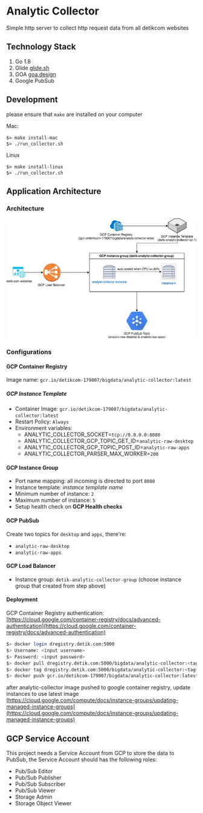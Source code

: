 # Analytic Collector

Simple http server to collect http request data from all detikcom websites

## Technology Stack

1. Go 1.8
2. Glide [glide.sh](http://glide.sh)
3. GOA [goa.design](http://goa.design)
4. Google PubSub 

## Development

please ensure that `make` are installed on your computer

Mac:
```
$> make install-mac
$> ./run_collector.sh
```

Linux
```
$> make install-linux
$> ./run_collector.sh
```

## Application Architecture

### Architecture

![architecture](diagram/collector-diagram.jpg)

### Configurations

#### GCP Container Registry

Image name: `gcr.io/detikcom-179007/bigdata/analytic-collector:latest`

##### GCP Instance Template

* Container Image: `gcr.io/detikcom-179007/bigdata/analytic-collector:latest`
* Restart Policy: `Always`
* Environment variables:
    * ANALYTIC_COLLECTOR_SOCKET=`tcp://0.0.0.0:8080`
    * ANALYTIC_COLLECTOR_GCP_TOPIC_GET_ID=`analytic-raw-desktop`
    * ANALYTIC_COLLECTOR_GCP_TOPIC_POST_ID=`analytic-raw-apps`
    * ANALYTIC_COLLECTOR_PARSER_MAX_WORKER=`200`

#### GCP Instance Group

* Port name mapping: all incoming is directed to port `8080`
* Instance template: *instance template name*
* Minimum number of instance: `2`
* Maximum number of instance: `5`
* Setup health check on **GCP Health checks**

#### GCP PubSub

Create two topics for `desktop` and `apps`, there're:

* `analytic-raw-desktop`
* `analytic-raw-apps`

#### GCP Load Balancer

* Instance group: `detik-analytic-collector-group` (choose instance group that created from step above)

#### Deployment

GCP Container Registry authentication: [https://cloud.google.com/container-registry/docs/advanced-authentication](https://cloud.google.com/container-registry/docs/advanced-authentication)

```bash
$> docker login dregistry.detik.com:5000
$> Username: <input username>
$> Password: <input password>
$> docker pull dregistry.detik.com:5000/bigdata/analytic-collector:<tag>
$> docker tag dregistry.detik.com:5000/bigdata/analytic-collector:<tag>  gcr.io/detikcom-179007/bigdata/analytic-collector:latest
$> docker push gcr.io/detikcom-179007/bigdata/analytic-collector:latest
```

after analytic-collector image pushed to google container registry, update instances to use latest image [https://cloud.google.com/compute/docs/instance-groups/updating-managed-instance-groups](https://cloud.google.com/compute/docs/instance-groups/updating-managed-instance-groups)

## GCP Service Account

This project needs a Service Account from GCP to store the data to PubSub, the Service Account should has the following roles:

* Pub/Sub Editor
* Pub/Sub Publisher
* Pub/Sub Subscriber
* Pub/Sub Viewer
* Storage Admin
* Storage Object Viewer